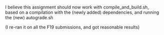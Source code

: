 I believe this assignment should now work with compile_and_build.sh, based
on a compilation with the (newly added) dependencies, and running the (new)
autograde.sh

(I re-ran it on all the F19 submissions, and got reasonable results)
